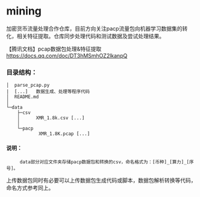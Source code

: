 # mining
加密货币流量处理合作仓库，目前方向关注pacp流量包向机器学习数据集的转化，相关特征提取。仓库同步处理代码和测试数据及尝试处理结果。

【腾讯文档】pcap数据包处理&特征提取
https://docs.qq.com/doc/DT3hMSmhOZ2lkanpQ
### 目录结构：

```
│  parse_pcap.py
|  [...]   数据生成、处理等程序代码
│  README.md
│
└─data
    ├─csv
    │      XMR_1.8k.csv [...]
    │
    └─pacp
            XMR_1.8K.pcap [...]
```

#### 说明：
         data部分对应文件夹存储pacp数据包和转换的csv，命名格式为：[币种]_[算力]_[序号]。
上传数据包同时有必要可以上传数据包生成代码或脚本，数据包解析转换等代码，命名方式参考同上。